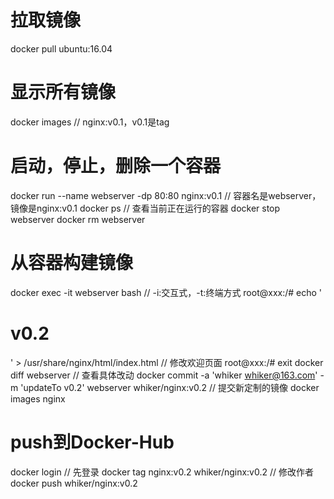 # 拉取镜像
docker pull ubuntu:16.04

# 显示所有镜像
docker images  // nginx:v0.1，v0.1是tag

# 启动，停止，删除一个容器
docker run --name webserver -dp 80:80 nginx:v0.1  // 容器名是webserver，镜像是nginx:v0.1
docker ps              // 查看当前正在运行的容器
docker stop webserver
docker rm webserver

# 从容器构建镜像
docker exec -it webserver bash  // -i:交互式，-t:终端方式
root@xxx:/# echo '<h1>v0.2</h1>' > /usr/share/nginx/html/index.html  // 修改欢迎页面
root@xxx:/# exit
docker diff webserver  // 查看具体改动
docker commit -a 'whiker <whiker@163.com>' -m 'updateTo v0.2' webserver whiker/nginx:v0.2  // 提交新定制的镜像
docker images nginx

# push到Docker-Hub
docker login  // 先登录
docker tag nginx:v0.2 whiker/nginx:v0.2  // 修改作者
docker push whiker/nginx:v0.2